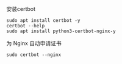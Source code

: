 安装certbot
```shell
sudo apt install certbot -y
certbot --help
sudo apt install python3-certbot-nginx-y
```

为 Nginx 自动申请证书
```shell
sudo certbot --nginx
```

